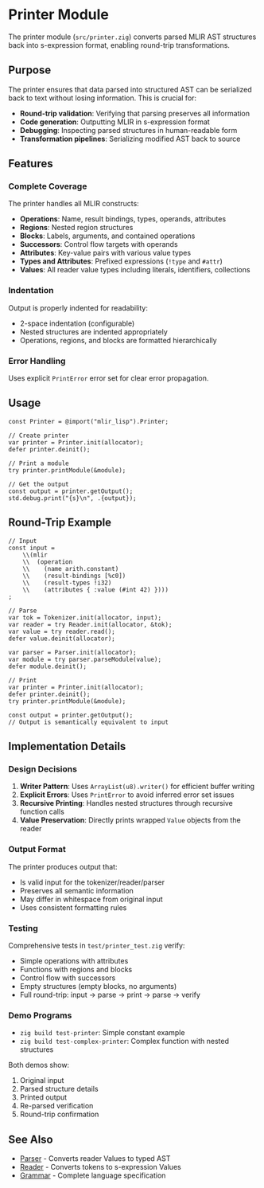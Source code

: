 # Printer Module

The printer module (`src/printer.zig`) converts parsed MLIR AST structures back into s-expression format, enabling round-trip transformations.

## Purpose

The printer ensures that data parsed into structured AST can be serialized back to text without losing information. This is crucial for:

- **Round-trip validation**: Verifying that parsing preserves all information
- **Code generation**: Outputting MLIR in s-expression format
- **Debugging**: Inspecting parsed structures in human-readable form
- **Transformation pipelines**: Serializing modified AST back to source

## Features

### Complete Coverage

The printer handles all MLIR constructs:

- **Operations**: Name, result bindings, types, operands, attributes
- **Regions**: Nested region structures
- **Blocks**: Labels, arguments, and contained operations
- **Successors**: Control flow targets with operands
- **Attributes**: Key-value pairs with various value types
- **Types and Attributes**: Prefixed expressions (`!type` and `#attr`)
- **Values**: All reader value types including literals, identifiers, collections

### Indentation

Output is properly indented for readability:
- 2-space indentation (configurable)
- Nested structures are indented appropriately
- Operations, regions, and blocks are formatted hierarchically

### Error Handling

Uses explicit `PrintError` error set for clear error propagation.

## Usage

```zig
const Printer = @import("mlir_lisp").Printer;

// Create printer
var printer = Printer.init(allocator);
defer printer.deinit();

// Print a module
try printer.printModule(&module);

// Get the output
const output = printer.getOutput();
std.debug.print("{s}\n", .{output});
```

## Round-Trip Example

```zig
// Input
const input =
    \\(mlir
    \\  (operation
    \\    (name arith.constant)
    \\    (result-bindings [%c0])
    \\    (result-types !i32)
    \\    (attributes { :value (#int 42) })))
;

// Parse
var tok = Tokenizer.init(allocator, input);
var reader = try Reader.init(allocator, &tok);
var value = try reader.read();
defer value.deinit(allocator);

var parser = Parser.init(allocator);
var module = try parser.parseModule(value);
defer module.deinit();

// Print
var printer = Printer.init(allocator);
defer printer.deinit();
try printer.printModule(&module);

const output = printer.getOutput();
// Output is semantically equivalent to input
```

## Implementation Details

### Design Decisions

1. **Writer Pattern**: Uses `ArrayList(u8).writer()` for efficient buffer writing
2. **Explicit Errors**: Uses `PrintError` to avoid inferred error set issues
3. **Recursive Printing**: Handles nested structures through recursive function calls
4. **Value Preservation**: Directly prints wrapped `Value` objects from the reader

### Output Format

The printer produces output that:
- Is valid input for the tokenizer/reader/parser
- Preserves all semantic information
- May differ in whitespace from original input
- Uses consistent formatting rules

### Testing

Comprehensive tests in `test/printer_test.zig` verify:
- Simple operations with attributes
- Functions with regions and blocks
- Control flow with successors
- Empty structures (empty blocks, no arguments)
- Full round-trip: input → parse → print → parse → verify

### Demo Programs

- `zig build test-printer`: Simple constant example
- `zig build test-complex-printer`: Complex function with nested structures

Both demos show:
1. Original input
2. Parsed structure details
3. Printed output
4. Re-parsed verification
5. Round-trip confirmation

## See Also

- [Parser](./parser.md) - Converts reader Values to typed AST
- [Reader](./reader.md) - Converts tokens to s-expression Values
- [Grammar](./grammar.md) - Complete language specification
